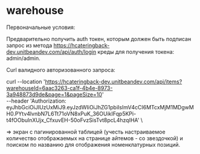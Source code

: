 # warehouse

Первоначальные условия:

Предварительно получить auth токен, которым должен быть подписан запрос из метода https://hcateringback-dev.unitbeandev.com/api/auth/login креды для получения токена: admin/admin.

Curl валидного авторизованного запроса:

curl --location 'https://hcateringback-dev.unitbeandev.com/api/items?warehouseId=6aac3263-ca1f-4b4e-8973-3a948873d9de&page=1&pageSize=10' \
--header 'Authorization: eyJhbGciOiJIUzUxMiJ9.eyJzdWIiOiJhZG1pbiIsImV4cCI6MTcxMjM1MDgwMH0.PYtv4lvnbN7L6Tt71oVN8xPuK_36OUikIFqp5KPi-t4fOObulnXUjx_CfxuvEH-50oFvzSisTvt8pcL4hzqIHA' \

 => экран с пагинированной таблицей (учесть настраиваемое количество отображаемых на странице айтемов - со звездочкой) и поиском по названию для отображения номенклатурных позиций.
